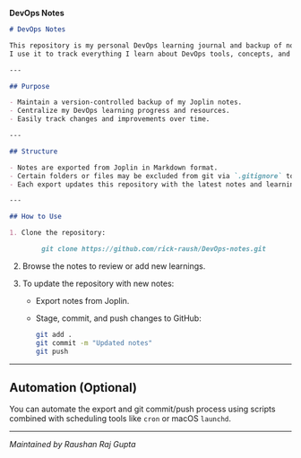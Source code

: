 **DevOps Notes**

````markdown
# DevOps Notes

This repository is my personal DevOps learning journal and backup of notes exported from Joplin.  
I use it to track everything I learn about DevOps tools, concepts, and best practices in an organized way.

---

## Purpose

- Maintain a version-controlled backup of my Joplin notes.
- Centralize my DevOps learning progress and resources.
- Easily track changes and improvements over time.

---

## Structure

- Notes are exported from Joplin in Markdown format.
- Certain folders or files may be excluded from git via `.gitignore` to keep the repo clean.
- Each export updates this repository with the latest notes and learning content.

---

## How to Use

1. Clone the repository:

        git clone https://github.com/rick-raush/DevOps-notes.git

````

2. Browse the notes to review or add new learnings.

3. To update the repository with new notes:

   * Export notes from Joplin.
   * Stage, commit, and push changes to GitHub:

     ```bash
     git add .
     git commit -m "Updated notes"
     git push
     ```

---

## Automation (Optional)

You can automate the export and git commit/push process using scripts combined with scheduling tools like `cron` or macOS `launchd`.

---

*Maintained by Raushan Raj Gupta*

